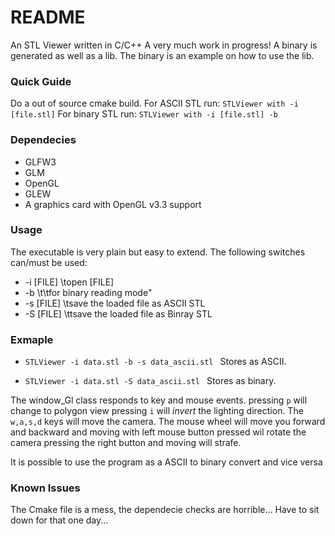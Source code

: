 
# README #

An STL Viewer written in C/C++
A very much work in progress! 
A binary is generated as well as a lib.
The binary is an example on how to use the lib. 

### Quick Guide ### 

Do a out of source cmake build.
For ASCII STL run: ` STLViewer with -i [file.stl] `
For binary STL run: ` STLViewer with -i [file.stl] -b `

### Dependecies ###
	
* GLFW3
* GLM
* OpenGL
* GLEW
* A graphics card with OpenGL v3.3 support

### Usage ###

The executable is very plain but easy to extend. 
The following switches can/must be used:
	
* -i [FILE] \topen [FILE]
* -b  \t\tfor binary reading mode"
* -s [FILE] \tsave the loaded file as ASCII STL
* -S [FILE] \ttsave the loaded file as Binray STL

### Exmaple ###

* `STLViewer -i data.stl -b -s data_ascii.stl ` Stores as ASCII.

* `STLViewer -i data.stl -S data_ascii.stl ` Stores as binary.


The window_Gl class responds to key and mouse events. 
pressing `p` will change to polygon view
pressing `i` will *invert* the lighting direction.
The `w,a,s,d` keys will move the camera.
The mouse wheel will move you forward and backward
and moving with left mouse button pressed wil rotate the camera
pressing the right button and moving will strafe.


It is possible to use the program as a ASCII to binary convert
and vice versa

### Known Issues ###

The Cmake file is a mess, the dependecie checks are horrible...
Have to sit down for that one day...